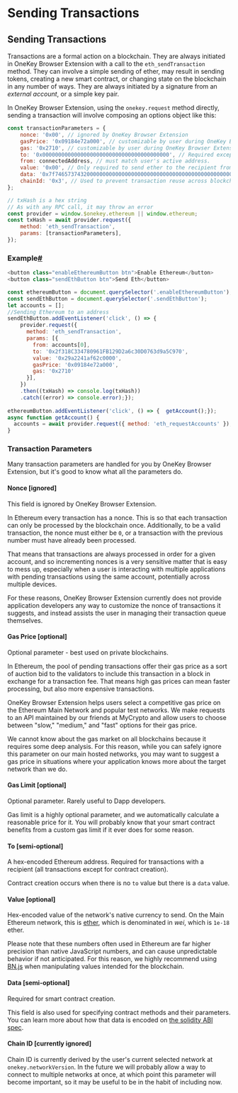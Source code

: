 # Sending Transactions

## Sending Transactions

Transactions are a formal action on a blockchain. They are always initiated in OneKey Browser Extension with a call to the `eth_sendTransaction` method. They can involve a simple sending of ether, may result in sending tokens, creating a new smart contract, or changing state on the blockchain in any number of ways. They are always initiated by a signature from an _external account_, or a simple key pair.

In OneKey Browser Extension, using the `onekey.request` method directly, sending a transaction will involve composing an options object like this:

```javascript
const transactionParameters = {  
    nonce: '0x00', // ignored by OneKey Browser Extension  
    gasPrice: '0x09184e72a000', // customizable by user during OneKey Browser Extension confirmation.  
    gas: '0x2710', // customizable by user during OneKey Browser Extension confirmation.  
    to: '0x0000000000000000000000000000000000000000', // Required except during contract publications.  
    from: connectedAddress, // must match user's active address.  
    value: '0x00', // Only required to send ether to the recipient from the initiating external account.  
    data: '0x7f7465737432000000000000000000000000000000000000000000000000000000600057', // Optional, but used for defining smart contract creation and interaction.  
    chainId: '0x3', // Used to prevent transaction reuse across blockchains. Auto-filled by OneKey Browser Extension.
};

// txHash is a hex string
// As with any RPC call, it may throw an error
const provider = window.$onekey.ethereum || window.ethereum;
const txHash = await provider.request({
    method: 'eth_sendTransaction',
    params: [transactionParameters],
});
```

### Example[#](https://docs.onekey.so/en/Extension/Guide/sending-transactions#example) <a href="#example" id="example"></a>

```javascript
<button class="enableEthereumButton btn">Enable Ethereum</button>
<button class="sendEthButton btn">Send Eth</button>
```

```javascript
const ethereumButton = document.querySelector('.enableEthereumButton');
const sendEthButton = document.querySelector('.sendEthButton');
let accounts = [];
//Sending Ethereum to an address
sendEthButton.addEventListener('click', () => {  
    provider.request({
      method: 'eth_sendTransaction',
      params: [{
        from: accounts[0],
        to: '0x2f318C334780961FB129D2a6c30D0763d9a5C970',
        value: '0x29a2241af62c0000',
        gasPrice: '0x09184e72a000',
        gas: '0x2710'
      }],
    })
    .then((txHash) => console.log(txHash))    
    .catch((error) => console.error);});
    
ethereumButton.addEventListener('click', () => {  getAccount();});
async function getAccount() {  
  accounts = await provider.request({ method: 'eth_requestAccounts' });
}
```

### Transaction Parameters <a href="#transaction-parameters" id="transaction-parameters"></a>

Many transaction parameters are handled for you by OneKey Browser Extension, but it's good to know what all the parameters do.

#### Nonce \[ignored] <a href="#nonce-ignored" id="nonce-ignored"></a>

This field is ignored by OneKey Browser Extension.

In Ethereum every transaction has a nonce. This is so that each transaction can only be processed by the blockchain once. Additionally, to be a valid transaction, the nonce must either be `0`, or a transaction with the previous number must have already been processed.

That means that transactions are always processed in order for a given account, and so incrementing nonces is a very sensitive matter that is easy to mess up, especially when a user is interacting with multiple applications with pending transactions using the same account, potentially across multiple devices.

For these reasons, OneKey Browser Extension currently does not provide application developers any way to customize the nonce of transactions it suggests, and instead assists the user in managing their transaction queue themselves.

#### Gas Price \[optional] <a href="#gas-price-optional" id="gas-price-optional"></a>

Optional parameter - best used on private blockchains.

In Ethereum, the pool of pending transactions offer their gas price as a sort of auction bid to the validators to include this transaction in a block in exchange for a transaction fee. That means high gas prices can mean faster processing, but also more expensive transactions.

OneKey Browser Extension helps users select a competitive gas price on the Ethereum Main Network and popular test networks. We make requests to an API maintained by our friends at MyCrypto and allow users to choose between "slow," "medium," and "fast" options for their gas price.

We cannot know about the gas market on all blockchains because it requires some deep analysis. For this reason, while you can safely ignore this parameter on our main hosted networks, you may want to suggest a gas price in situations where your application knows more about the target network than we do.

#### Gas Limit \[optional] <a href="#gas-limit-optional" id="gas-limit-optional"></a>

Optional parameter. Rarely useful to Dapp developers.

Gas limit is a highly optional parameter, and we automatically calculate a reasonable price for it. You will probably know that your smart contract benefits from a custom gas limit if it ever does for some reason.

#### To \[semi-optional] <a href="#to-semi-optional" id="to-semi-optional"></a>

A hex-encoded Ethereum address. Required for transactions with a recipient (all transactions except for contract creation).

Contract creation occurs when there is no `to` value but there is a `data` value.

#### Value \[optional] <a href="#value-optional" id="value-optional"></a>

Hex-encoded value of the network's native currency to send. On the Main Ethereum network, this is [ether](https://www.ethereum.org/eth), which is denominated in _wei_, which is `1e-18` ether.

Please note that these numbers often used in Ethereum are far higher precision than native JavaScript numbers, and can cause unpredictable behavior if not anticipated. For this reason, we highly recommend using [BN.js](https://github.com/indutny/bn.js/) when manipulating values intended for the blockchain.

#### Data \[semi-optional] <a href="#data-semi-optional" id="data-semi-optional"></a>

Required for smart contract creation.

This field is also used for specifying contract methods and their parameters. You can learn more about how that data is encoded on [the solidity ABI spec](https://solidity.readthedocs.io/en/develop/abi-spec.html).

#### Chain ID \[currently ignored] <a href="#chain-id-currently-ignored" id="chain-id-currently-ignored"></a>

Chain ID is currently derived by the user's current selected network at `onekey.networkVersion`. In the future we will probably allow a way to connect to multiple networks at once, at which point this parameter will become important, so it may be useful to be in the habit of including now.
